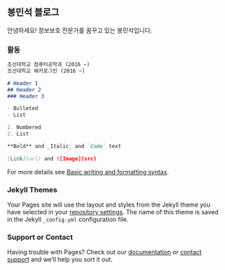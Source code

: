 ## 봉민석 블로그

안녕하세요! 정보보호 전문가를 꿈꾸고 있는 봉민석입니다.


### 활동

```markdown
조선대학교 컴퓨터공학과 (2016 ~)
조선대학교 해커로그인 (2016 ~)

# Header 1
## Header 2
### Header 3

- Bulleted
- List

1. Numbered
2. List

**Bold** and _Italic_ and `Code` text

[Link](url) and ![Image](src)
```

For more details see [Basic writing and formatting syntax](https://docs.github.com/en/github/writing-on-github/getting-started-with-writing-and-formatting-on-github/basic-writing-and-formatting-syntax).

### Jekyll Themes

Your Pages site will use the layout and styles from the Jekyll theme you have selected in your [repository settings](https://github.com/BONGMINSEOK/bongminseok.github.io/settings/pages). The name of this theme is saved in the Jekyll `_config.yml` configuration file.

### Support or Contact

Having trouble with Pages? Check out our [documentation](https://docs.github.com/categories/github-pages-basics/) or [contact support](https://support.github.com/contact) and we’ll help you sort it out.

